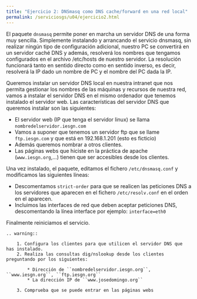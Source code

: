 ```yaml
---
title: "Ejercicio 2: DNSmasq como DNS cache/forward en una red local"
permalink: /serviciosgs/u04/ejercicio2.html
---
```


El paquete ``dnsmasq`` permite poner en marcha un servidor DNS de una forma muy sencilla. Simplemente instalando y arrancando el servicio dnsmasq, sin realizar ningún tipo de configuración adicional, nuestro PC se convertirá en un servidor caché DNS y además, resolverá los nombres que tengamos configurados en el archivo /etc/hosts de nuestro servidor. La resolución funcionará tanto en sentido directo como en sentido inverso, es decir, resolverá la IP dado un nombre de PC y el nombre del PC dada la IP.

Queremos instalar un servidor DNS local en nuestra intranet que nos permita gestionar los nombres de las máquinas y recursos de nuestra red, vamos a instalar el servidor DNS en el mismo ordenador que tenemos instalado el servidor web. Las características del servidor DNS que queremos instalar son las siguientes:

* El servidor web (IP que tenga el servidor linux) se llama ``nombredelservidor.iesgn.com``
* Vamos a suponer que tenemos un servidor ftp que se llame ``ftp.iesgn.com`` y que está en 192.168.1.201 (esto es ficticio)
* Además queremos nombrar a otros clientes.
* Las páginas webs que hiciste en la práctica de apache (``www.iesgn.org``,...) tienen que ser accesibles desde los clientes.

Una vez instalado, el paquete, editamos el fichero ``/etc/dnsmasq.conf`` y modificamos las siguientes líneas:

* Descomentamos ``strict-order`` para que se realicen las peticiones DNS a los servidores que aparecen en el fichero ``/etc/resolv.conf`` en el orden en el aparecen.
* Incluimos las interfaces de red que deben aceptar peticiones DNS, descomentando la línea interface por ejemplo: ``interface=eth0``

Finalmente reiniciamos el servicio.

```eval_rst
.. warning::

	1. Configura los clientes para que utilicen el servidor DNS que has instalado.
	2. Realiza las consultas dig/nslookup desde los clientes preguntando por los siguientes:	

		* Dirección de ``nombredelservidor.iesgn.org``, ``www.iesgn.org``, ``ftp.iesgn.org``
		* La dirección IP de ``www.josedomingo.org``	

	3. Comprueba que se puede entrar en las páginas webs
```